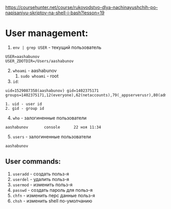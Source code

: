 https://coursehunter.net/course/rukovodstvo-dlya-nachinayushchih-po-napisaniyu-skriptov-na-shell-i-bash?lesson=19

# User management:
1. `env | grep USER` - текущий пользователь
```
USER=aashabunov
USER_ZDOTDIR=/Users/aashabunov
```
2. `whoami` - aashabunov
    1. `sudo whoami` - root
3. `id`:
```
uid=1529087358(aashabunov) gid=1402375171 groups=1402375171,12(everyone),62(netaccounts),79(_appserverusr),80(admin),81(_appserveradm),98(_lpadmin),701(com.apple.sharepoint.group.1),702(com.apple.sharepoint.group.2),33(_appstore),100(_lpoperator),204(_developer),250(_analyticsusers),395(com.apple.access_ftp),398(com.apple.access_screensharing),399(com.apple.access_ssh),400(com.apple.access_remote_ae)
```
    1. uid - user id
    2. gid - group id
4. `who` - залогиненные пользователи
```
aashabunov       console      22 ноя 11:34 
```
5. `users` - залогиненные пользователи
```
aashabunov
```

## User commands:
1. `useradd` - создать польз-я
2. `userdel` - удалить польз-я
3. `usermod` - изменить польз-я
4. `passwd` - создать пароль для польз-я
5. `chfn` - изменить перс данные польз-я
6. `chsh` - изменить shell по-умолчанию